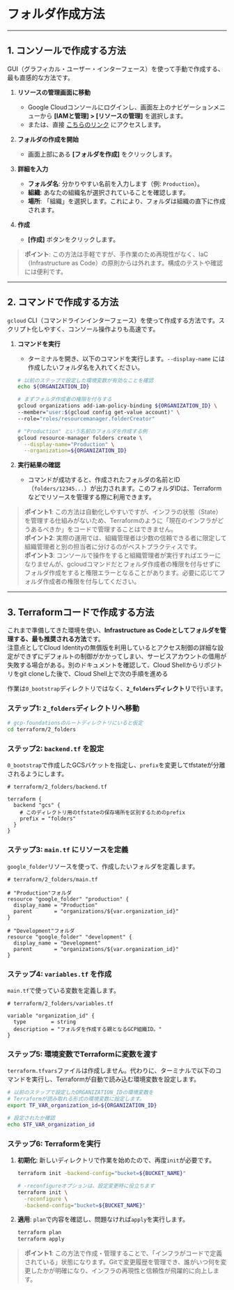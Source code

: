 # フォルダ作成方法

-----

## 1. コンソールで作成する方法

GUI（グラフィカル・ユーザー・インターフェース）を使って手動で作成する、最も直感的な方法です。

1. **リソースの管理画面に移動**

      * Google Cloudコンソールにログインし、画面左上のナビゲーションメニューから **[IAMと管理] \> [リソースの管理]** を選択します。
      * または、直接 [こちらのリンク](https://console.cloud.google.com/cloud-resource-manager) にアクセスします。

2. **フォルダの作成を開始**

      * 画面上部にある **[フォルダを作成]** をクリックします。

3. **詳細を入力**

      * **フォルダ名**: 分かりやすい名前を入力します（例: `Production`）。
      * **組織**: あなたの組織名が選択されていることを確認します。
      * **場所**: 「組織」を選択します。これにより、フォルダは組織の直下に作成されます。

4. **作成**

      * **[作成]** ボタンをクリックします。

> **ポイント**: この方法は手軽ですが、手作業のため再現性がなく、IaC（Infrastructure as Code）の原則からは外れます。構成のテストや確認には便利です。

-----

## 2. コマンドで作成する方法

`gcloud` CLI（コマンドラインインターフェース）を使って作成する方法です。スクリプト化しやすく、コンソール操作よりも高速です。

1. **コマンドを実行**

      * ターミナルを開き、以下のコマンドを実行します。`--display-name` には作成したいフォルダ名を入れてください。

    <!-- end list -->

    ```bash
    # 以前のステップで設定した環境変数が有効なことを確認
    echo ${ORGANIZATION_ID}

    # まずフォルダ作成者の権限を付与する
    gcloud organizations add-iam-policy-binding ${ORGANIZATION_ID} \
    --member="user:$(gcloud config get-value account)" \
    --role="roles/resourcemanager.folderCreator"

    # "Production" という名前のフォルダを作成する例
    gcloud resource-manager folders create \
      --display-name="Production" \
      --organization=${ORGANIZATION_ID}
    ```

2. **実行結果の確認**

      * コマンドが成功すると、作成されたフォルダの名前とID（`folders/12345...`）が出力されます。このフォルダIDは、Terraformなどでリソースを管理する際に利用できます。

> **ポイント1**: この方法は自動化しやすいですが、インフラの状態（State）を管理する仕組みがないため、Terraformのように「現在のインフラがどうあるべきか」をコードで管理することはできません。</br> **ポイント2**: 実際の運用では、組織管理者は少数の信頼できる者に限定して組織管理者と別の担当者に分けるのがベストプラクティスです。</br> **ポイント3**: コンソールで操作をすると組織管理者が実行すればエラーになりませんが、gcloudコマンドだとフォルダ作成者の権限を付与せずにフォルダ作成をすると権限エラーとなることがあります。必要に応じてフォルダ作成者の権限を付与してください。

-----

## 3. Terraformコードで作成する方法

これまで準備してきた環境を使い、**Infrastructure as Codeとしてフォルダを管理する、最も推奨される方法**です。</br>注意点としてCloud Identityの無償版を利用しているとアクセス制御の詳細な設定ができずにデフォルトの制御がかかってしまい、サービスアカウントの借用が失敗する場合がある。別のドキュメントを確認して、Cloud Shellからリポジトリをgit cloneした後で、Cloud Shell上で次の手順を進める

作業は`0_bootstrap`ディレクトリではなく、**`2_folders`ディレクトリ**で行います。

### **ステップ1: `2_folders`ディレクトリへ移動**

```bash
# gcp-foundationsのルートディレクトリにいると仮定
cd terraform/2_folders
```

### **ステップ2: `backend.tf` を設定**

`0_bootstrap`で作成したGCSバケットを指定し、`prefix`を変更してtfstateが分離されるようにします。

```hcl
# terraform/2_folders/backend.tf

terraform {
  backend "gcs" {
    # このディレクトリ用のtfstateの保存場所を区別するためのprefix
    prefix = "folders"
  }
}
```

### **ステップ3: `main.tf` にリソースを定義**

`google_folder`リソースを使って、作成したいフォルダを定義します。

```hcl
# terraform/2_folders/main.tf

# "Production"フォルダ
resource "google_folder" "production" {
  display_name = "Production"
  parent       = "organizations/${var.organization_id}"
}

# "Development"フォルダ
resource "google_folder" "development" {
  display_name = "Development"
  parent       = "organizations/${var.organization_id}"
}
```

### **ステップ4: `variables.tf` を作成**

`main.tf`で使っている変数を定義します。

```hcl
# terraform/2_folders/variables.tf

variable "organization_id" {
  type        = string
  description = "フォルダを作成する親となるGCP組織ID。"
}
```

### **ステップ5: 環境変数でTerraformに変数を渡す**

`terraform.tfvars`ファイルは作成しません。代わりに、ターミナルで以下のコマンドを実行し、Terraformが自動で読み込む環境変数を設定します。

```bash
# 以前のステップで設定したORGANIZATION_IDの環境変数を
# Terraformが読み取れる形式の環境変数に設定します。
export TF_VAR_organization_id=${ORGANIZATION_ID}

# 設定されたか確認
echo $TF_VAR_organization_id
```

### **ステップ6: Terraformを実行**

1. **初期化**: 新しいディレクトリで作業を始めたので、再度`init`が必要です。

    ```bash
    terraform init -backend-config="bucket=${BUCKET_NAME}"

    # -reconfigureオプションは、設定変更時に役立ちます
    terraform init \
      -reconfigure \
      -backend-config="bucket=${BUCKET_NAME}"
    ```

2. **適用**: `plan`で内容を確認し、問題なければ`apply`を実行します。

    ```bash
    terraform plan
    terraform apply
    ```

> **ポイント1**: この方法で作成・管理することで、「インフラがコードで定義されている」状態になります。Gitで変更履歴を管理でき、誰がいつ何を変更したかが明確になり、インフラの再現性と信頼性が飛躍的に向上します。
